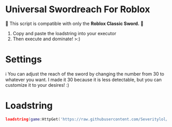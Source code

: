 # Universal Swordreach For Roblox
🚨 This script is compatible with only the **Roblox Classic Sword.** 🚨
1. Copy and paste the loadstring into your executor
2. Then execute and dominate! >:)

# Settings
ℹ️ You can adjust the reach of the sword by changing the number from 30 to whatever you want. I made it 30 because it is less detectable, but you can customize it to your desires! :) 

# Loadstring
```lua
loadstring(game:HttpGet('https://raw.githubusercontent.com/Severitylol/Universal-Sword-Reach/main/swordreach.lua')()
```
